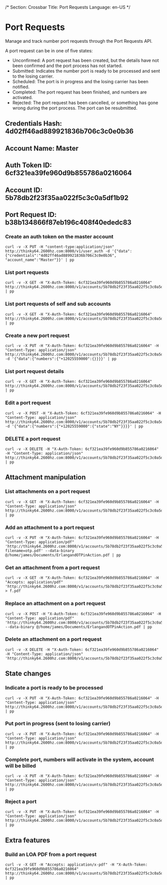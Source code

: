 /*
Section: Crossbar
Title: Port Requests
Language: en-US
*/

# Port Requests
Manage and track number port requests through the Port Requests API.

A port request can be in one of five states:
* Unconfirmed: A port request has been created, but the details have not been confirmed and the port process has not started.
* Submitted: Indicates the number port is ready to be processed and sent to the losing carrier.
* Scheduled: The port is in progress and the losing carrier has been notified.
* Completed: The port request has been finished, and numbers are activated.
* Rejected: The port request has been cancelled, or something has gone wrong during the port process. The port can be resubmitted.


## Credentials Hash: 4d02ff46ad889921836b706c3c0e0b36
## Account Name: Master
## Auth Token ID: 6cf321ea39fe960d9b855786a0216064
## Account ID: 5b78db2f23f35aa022f5c3c0a5df1b92
## Port Request ID: b38b134866f87eb196c408f40ededc83

### Create an auth token on the master account
```
curl -v -X PUT -H "content-type:application/json" http://thinky64.2600hz.com:8000/v1/user_auth -d '{"data":{"credentials":"4d02ff46ad889921836b706c3c0e0b36", "account_name":"Master"}}' | pp
```

### List port requests
```
curl -v -X GET -H "X-Auth-Token: 6cf321ea39fe960d9b855786a0216064" http://thinky64.2600hz.com:8000/v1/accounts/5b78db2f23f35aa022f5c3c0a5df1b92/port_requests | pp
```

### List port requests of self and sub accounts
```
curl -v -X GET -H "X-Auth-Token: 6cf321ea39fe960d9b855786a0216064" http://thinky64.2600hz.com:8000/v1/accounts/5b78db2f23f35aa022f5c3c0a5df1b92/port_requests/descendants | pp
```

### Create a new port request
```
curl -v -X PUT -H "X-Auth-Token: 6cf321ea39fe960d9b855786a0216064" -H "Content-Type: application/json" http://thinky64.2600hz.com:8000/v1/accounts/5b78db2f23f35aa022f5c3c0a5df1b92/port_requests -d '{"data":{"numbers":{"+12025559000":{}}}}' | pp
```

### List port request details
```
curl -v -X GET -H "X-Auth-Token: 6cf321ea39fe960d9b855786a0216064" http://thinky64.2600hz.com:8000/v1/accounts/5b78db2f23f35aa022f5c3c0a5df1b92/port_requests/b38b134866f87eb196c408f40ededc83 | pp
```

### Edit a port request
```
curl -v -X POST -H "X-Auth-Token: 6cf321ea39fe960d9b855786a0216064" -H "Content-Type: application/json" http://thinky64.2600hz.com:8000/v1/accounts/5b78db2f23f35aa022f5c3c0a5df1b92/port_requests/b38b134866f87eb196c408f40ededc83 -d '{"data":{"numbers":{"+12025559000":{"state":"NY"}}}}' | pp
```

### DELETE a port request
```
curl -v -X DELETE -H "X-Auth-Token: 6cf321ea39fe960d9b855786a0216064" -H "Content-Type: application/json" http://thinky64.2600hz.com:8000/v1/accounts/5b78db2f23f35aa022f5c3c0a5df1b92/port_requests/b38b134866f87eb196c408f40ededc83 | pp
```

## Attachment manipulation

### List attachments on a port request
```
curl -v -X GET -H "X-Auth-Token: 6cf321ea39fe960d9b855786a0216064" -H "Content-Type: application/json" http://thinky64.2600hz.com:8000/v1/accounts/5b78db2f23f35aa022f5c3c0a5df1b92/port_requests/b38b134866f87eb196c408f40ededc83/attachments | pp
```

### Add an attachment to a port request
```
curl -v -X PUT -H "X-Auth-Token: 6cf321ea39fe960d9b855786a0216064" -H "Content-Type: application/pdf" 'http://thinky64.2600hz.com:8000/v1/accounts/5b78db2f23f35aa022f5c3c0a5df1b92/port_requests/b38b134866f87eb196c408f40ededc83/attachments?filename=otp.pdf' --data-binary @/home/james/Documents/ErlangandOTPinAction.pdf | pp
```

### Get an attachment from a port request
```
curl -v -X GET -H "X-Auth-Token: 6cf321ea39fe960d9b855786a0216064" -H "Accepts: application/pdf" 'http://thinky64.2600hz.com:8000/v1/accounts/5b78db2f23f35aa022f5c3c0a5df1b92/port_requests/b38b134866f87eb196c408f40ededc83/attachments/otp.pdf' > f.pdf
```

### Replace an attachment on a port request
```
curl -v -X POST -H "X-Auth-Token: 6cf321ea39fe960d9b855786a0216064" -H "Content-Type: application/pdf" 'http://thinky64.2600hz.com:8000/v1/accounts/5b78db2f23f35aa022f5c3c0a5df1b92/port_requests/b38b134866f87eb196c408f40ededc83/attachments/otp.pdf' --data-binary @/home/james/Documents/ErlangandOTPinAction.pdf | pp
```

### Delete an attachment on a port request
```
curl -v -X DELETE -H "X-Auth-Token: 6cf321ea39fe960d9b855786a0216064" -H "Content-Type: application/json" 'http://thinky64.2600hz.com:8000/v1/accounts/5b78db2f23f35aa022f5c3c0a5df1b92/port_requests/b38b134866f87eb196c408f40ededc83/attachments/otp.pdf'
```

## State changes

### Indicate a port is ready to be processed
```
curl -v -X PUT -H "X-Auth-Token: 6cf321ea39fe960d9b855786a0216064" -H "Content-Type: application/json" http://thinky64.2600hz.com:8000/v1/accounts/5b78db2f23f35aa022f5c3c0a5df1b92/port_requests/b38b134866f87eb196c408f40ededc83/submitted | pp
```

### Put port in progress (sent to losing carrier)
```
curl -v -X PUT -H "X-Auth-Token: 6cf321ea39fe960d9b855786a0216064" -H "Content-Type: application/json" http://thinky64.2600hz.com:8000/v1/accounts/5b78db2f23f35aa022f5c3c0a5df1b92/port_requests/b38b134866f87eb196c408f40ededc83/scheduled | pp
```

### Complete port, numbers will activate in the system, account will be billed
```
curl -v -X PUT -H "X-Auth-Token: 6cf321ea39fe960d9b855786a0216064" -H "Content-Type: application/json" http://thinky64.2600hz.com:8000/v1/accounts/5b78db2f23f35aa022f5c3c0a5df1b92/port_requests/b38b134866f87eb196c408f40ededc83/completed | pp
```

### Reject a port
```
curl -v -X PUT -H "X-Auth-Token: 6cf321ea39fe960d9b855786a0216064" -H "Content-Type: application/json" http://thinky64.2600hz.com:8000/v1/accounts/5b78db2f23f35aa022f5c3c0a5df1b92/port_requests/b38b134866f87eb196c408f40ededc83/rejected | pp
```

## Extra features

### Build an LOA PDF from a port request
```
curl -v -X GET -H "Accepts: application/x-pdf" -H "X-Auth-Token: 6cf321ea39fe960d9b855786a0216064" http://thinky64.2600hz.com:8000/v1/accounts/5b78db2f23f35aa022f5c3c0a5df1b92/port_requests/b38b134866f87eb196c408f40ededc83/loa | pp
```
